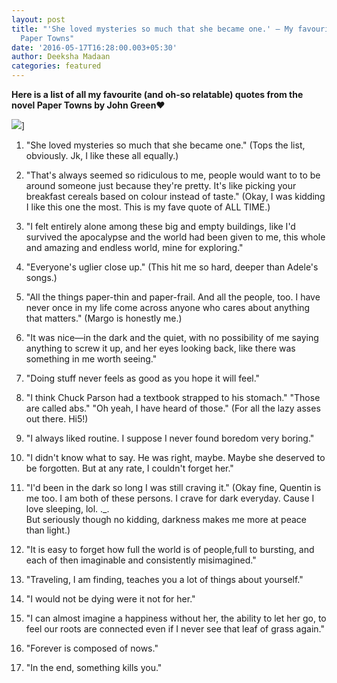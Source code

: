 ```yaml
---
layout: post
title: "'She loved mysteries so much that she became one.' — My favourite quotes from
  Paper Towns"
date: '2016-05-17T16:28:00.003+05:30'
author: Deeksha Madaan
categories: featured
---
```


**Here is a list of all my favourite (and oh-so relatable) quotes from the novel Paper Towns by John Green❤️**

![](http://lovelace-media.imgix.net/uploads/36/66f7ea80-11f4-0133-5082-0ec273752cbd.jpg?w=480&h=960&fit=max&auto=format&q=70)]

1. "She loved mysteries so much that she became one." (Tops the list, obviously. Jk, I like these all equally.)  

2. "That's always seemed so ridiculous to me, people would want to to be around someone just because they're pretty. It's like picking your breakfast cereals based on colour instead of taste." (Okay, I was kidding I like this one the most. This is my fave quote of ALL TIME.)  

3. "I felt entirely alone among these big and empty buildings, like I'd survived the apocalypse and the world had been given to me, this whole and amazing and endless world, mine for exploring."  

4. "Everyone's uglier close up." (This hit me so hard, deeper than Adele's songs.)  

5. "All the things paper-thin and paper-frail. And all the people, too. I have never once in my life come across anyone who cares about anything that matters." (Margo is honestly me.)  

6. "It was nice—in the dark and the quiet, with no possibility of me saying anything to screw it up, and her eyes looking back, like there was something in me worth seeing."  

7. "Doing stuff never feels as good as you hope it will feel."  

8. "I think Chuck Parson had a textbook strapped to his stomach." "Those are called abs."
"Oh yeah, I have heard of those." (For all the lazy asses out there. Hi5!)  

9. "I always liked routine. I suppose I never found boredom very boring."  

10. "I didn't know what to say. He was right, maybe. Maybe she deserved to be forgotten. But at any rate, I couldn't forget her."  

11. "I'd been in the dark so long I was still craving it." (Okay fine, Quentin is me too. I am both of these persons. I crave for dark everyday. Cause I love sleeping, lol. ._.  
But seriously though no kidding, darkness makes me more at peace than light.)  

12. "It is easy to forget how full the world is of people,full to bursting, and each of then imaginable and consistently misimagined."  

13. "Traveling, I am finding, teaches you a lot of things about yourself."  

14. "I would not be dying were it not for her."  

15. "I can almost imagine a happiness without her, the ability to let her go, to feel our roots are connected even if I never see that leaf of grass again."  

16. "Forever is composed of nows."  

17. "In the end, something kills you."  